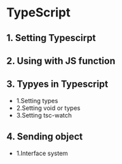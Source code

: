 # TypeScript

## 1. Setting Typescirpt

## 2. Using with JS function

## 3. Typyes in Typescript
- 1.Setting types
- 2.Setting void or types
- 3.Setting tsc-watch

## 4. Sending object
- 1.Interface system
